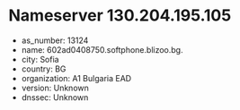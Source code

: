 # Nameserver 130.204.195.105

* as_number: 13124
* name: 602ad0408750.softphone.blizoo.bg.
* city: Sofia
* country: BG
* organization: A1 Bulgaria EAD
* version: Unknown
* dnssec: Unknown
